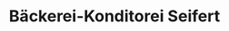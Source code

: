 ---
title: "Bäckerei-Konditorei Seifert"
url: /schwarzenberg-erzgebirge/baeckerei-konditorei-seifert/
shop: Bäckerei
---